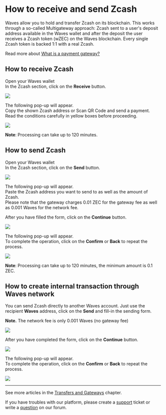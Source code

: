# How to receive and send Zcash

Waves allow you to hold and transfer Zcash on its blockchain. This works through a so-called Multigateway approach: Zcash sent to a user's deposit address available in the Waves wallet and after the deposit the user receives a Zcash token \(wZEC\) on the Waves blockchain. Every single Zcash token is backed 1:1 with a real Zcash.

Read more about [What is a payment gateway?](/waves-client/frequently-asked-questions-faq/transfers-and-gateways/payment-gateway.md)

## **How to receive Zcash**

Open your Waves wallet  
In the Zcash section, click on the **Receive** button.

![](/_assets/zcash_transfers_01.png)

The following pop-up will appear.  
Copy the shown Zcash address or Scan QR Code and send a payment.  
Read the conditions carefully in yellow boxes before proceeding.

![](/_assets/zcash_transfers_02.png)

**Note**: Processing can take up to 120 minutes.

## **How to send Zcash**

Open your Waves wallet  
In the Zcash section, click on the **Send** button.

![](/_assets/zcash_transfers_01.png)

The following pop-up will appear.  
Paste the Zcash address you want to send to as well as the amount of Zcash.  
Please note that the gateway charges 0.01 ZEC for the gateway fee as well as 0.001 Waves for the network fee.

After you have filled the form, click on the **Continue** button.

![](/_assets/zcash_transfers_04.png)

The following pop-up will appear.  
To complete the operation, click on the **Confirm** or **Back** to repeat the process.

![](/_assets/zcash_transfers_05.png)

**Note**: Processing can take up to 120 minutes, the minimum amount is 0.1 ZEC.

## **How to create internal transaction through Waves network**

You can send Zcash directly to another Waves account. Just use the recipient **Waves** address, click on the **Send** and fill-in the sending form.

**Note.** The network fee is only 0.001 Waves \(no gateway fee\)

![](/_assets/zcash_transfers_01.png)

After you have completed the form, click on the **Continue** button.

![](/_assets/zcash_transfers_07.png)

The following pop-up will appear.  
To complete the operation, click on the **Confirm** or **Back** to repeat the process.

![](/_assets/zcash_transfers_08.png)

___

See more articles in the [Transfers and Gateways](/waves-client/wallet-management.md) chapter.

If you have troubles with our platform, please create a [support](https://support.wavesplatform.com/) ticket or write a [question](https://forum.wavesplatform.com/) on our forum.
